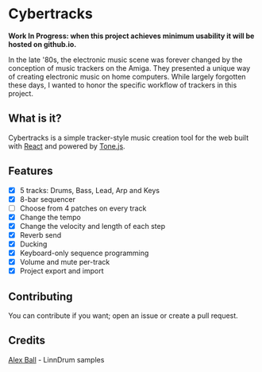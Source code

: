 # Cybertracks
**Work In Progress: when this project achieves minimum usability it will be hosted on github.io.**

In the late '80s, the electronic music scene was forever changed by the conception of music trackers on the Amiga. They presented a unique way of creating electronic music on home computers. While largely forgotten these days, I wanted to honor the specific workflow of trackers in this project.

## What is it?
Cybertracks is a simple tracker-style music creation tool for the web built with [React](https://github.com/facebook/react) and powered by [Tone.js](https://github.com/Tonejs/Tone.js).

## Features
- [x] 5 tracks: Drums, Bass, Lead, Arp and Keys
- [x] 8-bar sequencer
- [ ] Choose from 4 patches on every track
- [x] Change the tempo
- [x] Change the velocity and length of each step
- [x] Reverb send
- [x] Ducking
- [x] Keyboard-only sequence programming
- [x] Volume and mute per-track
- [x] Project export and import

## Contributing
You can contribute if you want; open an issue or create a pull request.

## Credits
[Alex Ball](https://www.youtube.com/watch?v=OltD7omY0ew) - LinnDrum samples
